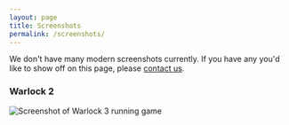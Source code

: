 ```yaml
---
layout: page
title: Screenshots
permalink: /screenshots/
---
```


We don't have many modern screenshots currently. If you have any you'd like to show off on this page, please
[contact us](/contact/).

### Warlock 2 ###

![Screenshot of Warlock 3 running game](/assets/screenshot_simple.png)
